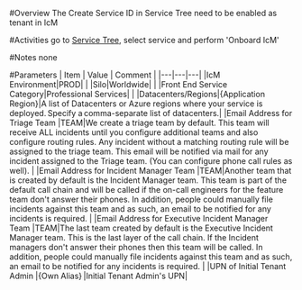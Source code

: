 #Overview
The Create Service ID in Service Tree need to be enabled as tenant in IcM

#Activities
go to [Service Tree](), select service and perform 'Onboard IcM'

#Notes
none

#Parameters
| Item | Value | Comment |
|---|---|---|
|IcM Environment|PROD| |
|Silo|Worldwide| |
|Front End Service Category|Professional Services| |
|​Datacenters/Regions|{Application Region}|A list of Datacenters or Azure regions where your service is deployed. Specify a comma-separate list of datacenters.|
|Email Address for Triage Team |TEAM|We create a triage team by default. This team will receive ALL incidents until you configure additional teams and also configure routing rules. Any incident without a matching routing rule will be assigned to the triage team. This email will be notified via mail for any incident assigned to the Triage team. (You can configure phone call rules as well). |
|Email Address for Incident Manager Team |TEAM|Another team that is created by default is the Incident Manager team. This team is part of the default call chain and will be called if the on-call engineers for the feature team don't answer their phones. In addition, people could manually file incidents against this team and as such, an email to be notified for any incidents is required. |
|Email Address for Executive Incident Manager Team |TEAM|The last team created by default is the Executive Incident Manager team. This is the last layer of the call chain. If the Incident managers don't answer their phones then this team will be called. In addition, people could manually file incidents against this team and as such, an email to be notified for any incidents is required. |
|UPN of Initial Tenant Admin |{Own Alias} |Initial Tenant Admin's UPN|
